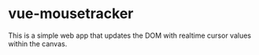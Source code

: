 # vue-mousetracker
This is a simple web app that updates the DOM with realtime cursor values within the canvas.